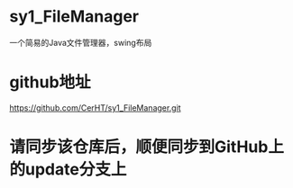 # sy1_FileManager
一个简易的Java文件管理器，swing布局
# github地址
https://github.com/CerHT/sy1_FileManager.git
# 请同步该仓库后，顺便同步到GitHub上的update分支上